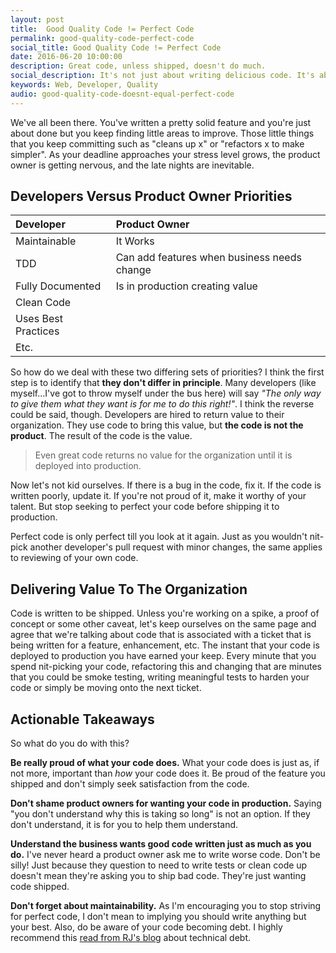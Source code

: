 ```yaml
---
layout: post
title:  Good Quality Code != Perfect Code
permalink: good-quality-code-perfect-code
social_title: Good Quality Code != Perfect Code
date: 2016-06-20 10:00:00
description: Great code, unless shipped, doesn't do much.
social_description: It's not just about writing delicious code. It's about writing code that's in production.
keywords: Web, Developer, Quality
audio: good-quality-code-doesnt-equal-perfect-code
---
```


We've all been there. You've written a pretty solid feature and you're just about done but you keep finding little areas to improve. Those little things that you keep committing such as "cleans up x" or "refactors x to make simpler". As your deadline approaches your stress level grows, the product owner is getting nervous, and the late nights are inevitable.

## Developers Versus Product Owner Priorities

| Developer           | Product Owner                               |
|:--------------------|:--------------------------------------------|
| Maintainable        | It Works                                    |
| TDD                 | Can add features when business needs change |
| Fully Documented    | Is in production creating value             |
| Clean Code          |                                             |
| Uses Best Practices |                                             |
| Etc.                |                                             |


So how do we deal with these two differing sets of priorities? I think the first step is to identify that **they don't differ in principle**. Many developers (like myself...I've got to throw myself under the bus here) will say *"The only way to give them what they want is for me to do this right!"*. I think the reverse could be said, though. Developers are hired to return value to their organization. They use code to bring this value, but **the code is not the product**. The result of the code is the value.

> Even great code returns no value for the organization until it is deployed into production.

Now let's not kid ourselves. If there is a bug in the code, fix it. If the code is written poorly, update it. If you're not proud of it, make it worthy of your talent. But stop seeking to perfect your code before shipping it to production.

Perfect code is only perfect till you look at it again. Just as you wouldn't nit-pick another developer's pull request with minor changes, the same applies to reviewing of your own code.

## Delivering Value To The Organization

Code is written to be shipped. Unless you're working on a spike, a proof of concept or some other caveat, let's keep ourselves on the same page and agree that we're talking about code that is associated with a ticket that is being written for a feature, enhancement, etc. The instant that your code is deployed to production you have earned your keep. Every minute that you spend nit-picking your code, refactoring this and changing that are minutes that you could be smoke testing, writing meaningful tests to harden your code or simply be moving onto the next ticket.

## Actionable Takeaways

So what do you do with this?

**Be really proud of what your code does.** What your code does is just as, if not more, important than *how* your code does it. Be proud of the feature you shipped and don't simply seek satisfaction from the code.

**Don't shame product owners for wanting your code in production.** Saying "you don't understand why this is taking so long" is not an option. If they don't understand, it is for you to help them understand.

**Understand the business wants good code written just as much as you do.** I've never heard a product owner ask me to write worse code. Don't be silly! Just because they question to need to write tests or clean code up doesn't mean they're asking you to ship bad code. They're just wanting code shipped.

**Don't forget about maintainability.** As I'm encouraging you to stop striving for perfect code, I don't mean to implying you should write anything but your best. Also, do be aware of your code becoming debt. I highly recommend this [read from RJ's blog](https://rjzaworski.com/2016/06/technical-debt) about technical debt.
